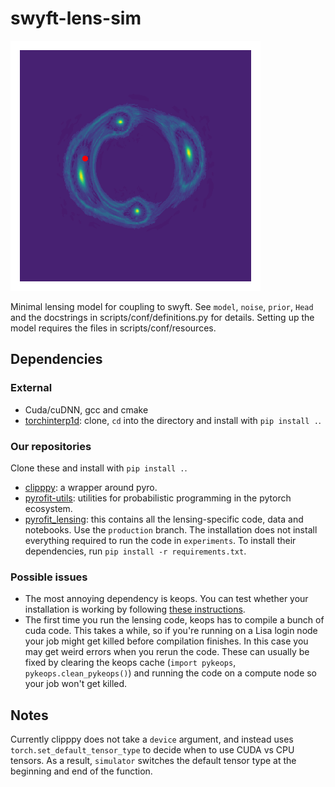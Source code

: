 # swyft-lens-sim

![Lensing simulator samples](https://github.com/adam-coogan/swyft-lens-sim/blob/master/resources/samples.gif)

Minimal lensing model for coupling to swyft. See `model`, `noise`, `prior`, `Head` and the docstrings in scripts/conf/definitions.py for details. Setting up the model requires the files in scripts/conf/resources.

## Dependencies

### External

* Cuda/cuDNN, gcc and cmake
* [torchinterp1d](https://github.com/aliutkus/torchinterp1d): clone, `cd` into the directory and install with `pip install .`.

### Our repositories

Clone these and install with `pip install .`.
* [clipppy](https://github.com/kosiokarchev/clipppy/): a wrapper around pyro.
* [pyrofit-utils](https://github.com/kosiokarchev/pyrofit-utils): utilities for probabilistic programming in the pytorch ecosystem.
* [pyrofit_lensing](https://github.com/cweniger/pyrofit_lensing): this contains all the lensing-specific code, data and notebooks. Use the `production` branch. The installation does not install everything required to run the code in `experiments`. To install their dependencies, run `pip install -r requirements.txt`.

### Possible issues

* The most annoying dependency is keops. You can test whether your installation is working by following [these instructions](https://www.kernel-operations.io/keops/python/installation.html#testing-your-installation).
* The first time you run the lensing code, keops has to compile a bunch of cuda code. This takes a while, so if you're running on a Lisa login node your job might get killed before compilation finishes. In this case you may get weird errors when you rerun the code. These can usually be fixed by clearing the keops cache (`import pykeops`, `pykeops.clean_pykeops()`) and running the code on a compute node so your job won't get killed.

## Notes

Currently clipppy does not take a `device` argument, and instead uses `torch.set_default_tensor_type` to decide when to use CUDA vs CPU tensors. As a result, `simulator` switches the default tensor type at the beginning and end of the function.
